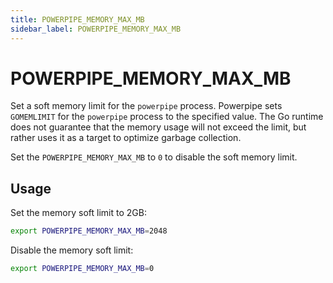 ```yaml
---
title: POWERPIPE_MEMORY_MAX_MB
sidebar_label: POWERPIPE_MEMORY_MAX_MB
---
```


# POWERPIPE_MEMORY_MAX_MB
Set a soft memory limit for the `powerpipe` process. Powerpipe sets `GOMEMLIMIT` for the `powerpipe` process to the specified value. The Go runtime does not guarantee that the memory usage will not exceed the limit, but rather uses it as a target to optimize garbage collection.

Set the `POWERPIPE_MEMORY_MAX_MB` to `0` to disable the soft memory limit.

## Usage 

Set the memory soft limit to 2GB:
```bash
export POWERPIPE_MEMORY_MAX_MB=2048
```

Disable the memory soft limit:
```bash
export POWERPIPE_MEMORY_MAX_MB=0
```